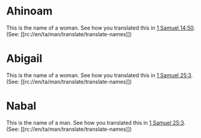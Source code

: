 # Ahinoam

This is the name of a woman. See how you translated this in [1 Samuel 14:50](../14/50.md). (See: [[rc://en/ta/man/translate/translate-names]])

# Abigail

This is the name of a woman. See how you translated this in [1 Samuel 25:3](../25/03.md). (See: [[rc://en/ta/man/translate/translate-names]])

# Nabal

This is the name of a man. See how you translated this in [1 Samuel 25:3](../25/03.md). (See: [[rc://en/ta/man/translate/translate-names]])

